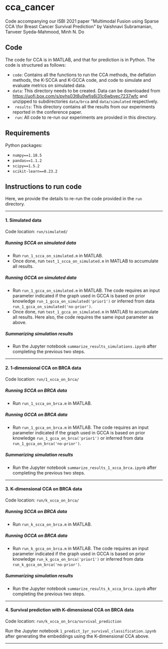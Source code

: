 # cca_cancer

Code accompanying our ISBI 2021 paper "Multimodal Fusion using Sparse CCA \\for Breast Cancer Survival Prediction" by Vaishnavi Subramanian,  Tanveer Syeda-Mahmood, Minh N. Do

## Code

The code for CCA is in MATLAB, and that for prediction is in Python. The code is structured as follows:

- ```code```: Contains all the functions to run the CCA methods, the deflation methods, the K-SCCA and K-GCCA code, and code to simulate and evaluate metrics on simulated data.
- ```data```: This directory needs to be created. Data can be downloaded from https://uofi.box.com/s/pvhs03t8u9wfjs6j31c6wbvec7237wfc and unzipped to subdirectories ```data/brca``` and ```data/simulated``` respectively.
- ``` results```: This directory contains all the results from our experiments reported in the conference paper. 
- ``` run```:  All code to re-run our experiments are provided in this directory. 

## Requirements

Python packages: 

- ``numpy==1.18.5``
- ``pandas==1.1.2``
- ``scipy==1.5.2``
- ``scikit-learn==0.23.2``

## Instructions to run code

Here, we provide the details to re-run the code provided in the ```run``` directory.

-----------------------------

#### 1. Simulated data

Code location: ``run/simulated/``

##### Running SCCA on simulated data 

- Run ``run_1_scca_on_simulated.m`` in MATLAB.
- Once done, run ``test_1_scca_on_simulated.m`` in MATLAB to accumulate all results.

##### Running GCCA on simulated data

- Run ``run_1_gcca_on_simulated.m`` in MATLAB. The code requires an input parameter indicated if the graph used in GCCA is based on prior knowledge ``run_1_gcca_on_simulated('prior1')`` or inferred from data ``run_1_gcca_on_simulated('no-prior')``. 
- Once done, run ``test_1_gcca_on_simulated.m`` in MATLAB to accumulate all results. Here also, the code requires the same input parameter as above.

##### Summarizing simulation results
- Run the Jupyter notebook ``summarize_results_simulations.ipynb`` after completing the previous two steps.

-----------------------------

#### 2. 1-dimensional CCA on BRCA data

Code location: ``run/1_xcca_on_brca/``

##### Running SCCA on BRCA data 

- Run ``run_1_scca_on_brca.m`` in MATLAB.

##### Running GCCA on BRCA data

- Run ``run_1_gcca_on_brca.m`` in MATLAB. The code requires an input parameter indicated if the graph used in GCCA is based on prior knowledge ``run_1_gcca_on_brca('prior1')`` or inferred from data ``run_1_gcca_on_brca('no-prior')``. 

##### Summarizing simulation results
- Run the Jupyter notebook ``summarize_results_1_xcca_brca.ipynb`` after completing the previous two steps.

----------------------------

#### 3. K-dimensional CCA on BRCA data

Code location: ``run/k_xcca_on_brca/``

##### Running SCCA on BRCA data 

- Run ``run_k_scca_on_brca.m`` in MATLAB.

##### Running GCCA on BRCA data

- Run ``run_k_gcca_on_brca.m`` in MATLAB. The code requires an input parameter indicated if the graph used in GCCA is based on prior knowledge ``run_k_gcca_on_brca('prior1')`` or inferred from data ``run_k_gcca_on_brca('no-prior')``. 

##### Summarizing simulation results
- Run the Jupyter notebook ``summarize_results_k_xcca_brca.ipynb`` after completing the previous two steps.

---------------

#### 4. Survival prediction with K-dimensional CCA on BRCA data

Code location: ``run/k_xcca_on_brca/survival_prediction``

Run the Jupyter notebook ``1_predict_1yr_survival_classification.ipynb`` after generating the embeddings using the K-dimensional CCA above. 

----------




